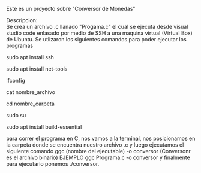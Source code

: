 Este es un proyecto sobre "Conversor de Monedas" 

Descripcion:  
Se crea un archivo .c llanado "Progama.c" el cual se ejecuta desde visual studio code enlasado por medio de SSH a una maquina virtual (Virtual Box) de Ubuntu.
Se utlizaron los siguientes comandos para poder ejecutar los programas

sudo apt install ssh

sudo apt install net-tools

ifconfig

cat nombre_archivo

cd nombre_carpeta

sudo su 

sudo apt install build-essential

para correr el programa en C, nos vamos a la terminal, nos posicionamos en la carpeta donde se encuentra nuestro archivo .c y luego ejecutamos el siguiente comando ggc (nombre del ejecutable) -o conversor (Conversonr es el archivo binario)
EJEMPLO ggc Programa.c -o conversor y finalmente para ejecutarlo ponemos ./conversor.
